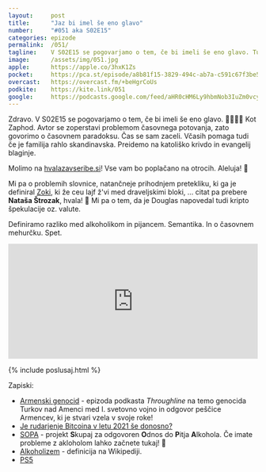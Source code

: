 ```yaml
---
layout: 	post
title:  	"Jaz bi imel še eno glavo"
number: 	"#051 aka S02E15"
categories:	epizode
permalink:	/051/
tagline: 	V S02E15 se pogovarjamo o tem, če bi imeli še eno glavo. Tudi o časovnem paradoksu in mehurčku. In o verskih ločinah. In seveda o prihodnjem pretekliku. Citat prebere Nataša Štrozak.
image:		/assets/img/051.jpg
apple:		https://apple.co/3hxK1Zs
pocket:		https://pca.st/episode/a8b81f15-3829-494c-ab7a-c591c67f3be5
overcast:	https://overcast.fm/+beHgrCoUs
podkite:	https://kite.link/051
google:		https://podcasts.google.com/feed/aHR0cHM6Ly9hbmNob3IuZm0vcy8yMmI1YTUwMC9wb2RjYXN0L3Jzcw/episode/MGFkZDM0NGQtN2Y1OS00NDI3LWJiZWUtZDk1OTVhN2U1MWVl?sa=X&ved=0CAUQkfYCahcKEwj4qsHgmdXwAhUAAAAAHQAAAAAQGA
---
```


Zdravo. V S02E15 se pogovarjamo o tem, če bi imeli še eno glavo. 👱‍♂️👱‍♂️ Kot Zaphod. Avtor se zoperstavi problemom časovnega potovanja, zato govorimo o časovnem paradoksu. Čas se sam zaceli. Včasih pomaga tudi če je familija rahlo skandinavska. Preidemo na katoliško krivdo in evangelij blaginje. 

Molimo na [hvalazavseribe.si](https://hvalazavseribe.si/)! Vse vam bo poplačano na otrocih. Aleluja! 🙏

Mi pa o problemih slovnice, natančneje prihodnjem pretekliku, ki ga je definiral [Zoki](https://twitter.com/becoolstayhot), ki že ceu lajf ž'vi med draveljskimi bloki, ... citat pa prebere **Nataša Štrozak**, hvala! 🙏 Mi pa o tem, da je Douglas napovedal tudi kripto špekulacije oz. valute. 

Definiramo razliko med alkoholikom in pijancem. Semantika. In o časovnem mehurčku. Spet.

<iframe src="https://open.spotify.com/embed/episode/5HATOuIZ0ZtrmglwxPEYx9" width="100%" height="232" frameborder="0" allowtransparency="true" allow="encrypted-media"></iframe>

{% include poslusaj.html %}

Zapiski:
- [Armenski genocid](https://www.npr.org/2021/05/03/993128456/operation-nemesis) - epizoda podkasta _Throughline_ na temo genocida Turkov nad Amenci med I. svetovno vojno in odgovor peščice Armencev, ki je stvari vzela v svoje roke! 
- [Je rudarjenje Bitcoina v letu 2021 še donosno?](https://www.buybitcoinworldwide.com/mining/profitability/)
- [SOPA](https://www.sopa.si/) - projekt **S**kupaj za odgovoren **O**dnos do **P**itja **A**lkohola. Če imate probleme z akloholom lahko začnete tukaj! 🍷 
- [Alkoholizem](https://sl.wikipedia.org/wiki/Alkoholizem) - definicija na Wikipediji.
- [PS5](https://www.playstation.com/en-us/ps5/)